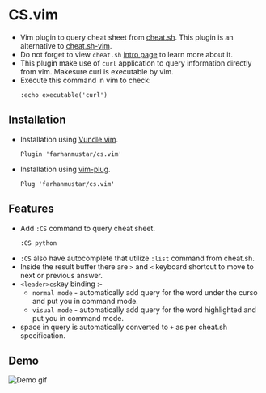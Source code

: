 # CS.vim
* Vim plugin to query cheat sheet from [cheat.sh](https://cheat.sh/). This plugin is an alternative to [cheat.sh-vim](https://github.com/dbeniamine/cheat.sh-vim).
* Do not forget to view ```cheat.sh``` [intro page](https://cheat.sh/:intro) to learn more about it.
* This plugin make use of ```curl``` application to query information directly from vim. Makesure curl is executable by vim.
* Execute this command in vim to check:
  ```vim
  :echo executable('curl')
  ```

## Installation
* Installation using [Vundle.vim](https://github.com/VundleVim/Vundle.vim).
  ```vim
  Plugin 'farhanmustar/cs.vim'
  ```

* Installation using [vim-plug](https://github.com/junegunn/vim-plug).
  ```vim
  Plug 'farhanmustar/cs.vim'
  ```

## Features
* Add ```:CS``` command to query cheat sheet.
  ```vim
  :CS python
  ```
* ```:CS``` also have autocomplete that utilize ```:list``` command from cheat.sh.
* Inside the result buffer there are ```>``` and ```<``` keyboard shortcut to move to next or previous answer.
* ```<leader>cs```key binding :-
  * ```normal mode``` - automatically add query for the word under the curso and put you in command mode.
  * ```visual mode``` - automatically add query for the word highlighted and put you in command mode.
* space in query is automatically converted to ```+``` as per cheat.sh specification.

## Demo
![Demo gif](https://github.com/farhanmustar/cs.vim/wiki/demo.gif)
